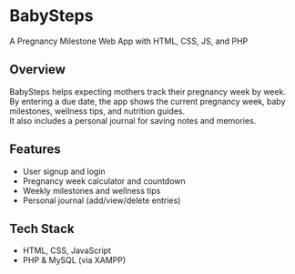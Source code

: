 # BabySteps
A Pregnancy Milestone Web App with HTML, CSS, JS, and PHP

## Overview
BabySteps helps expecting mothers track their pregnancy week by week.  
By entering a due date, the app shows the current pregnancy week, baby milestones, wellness tips, and nutrition guides.  
It also includes a personal journal for saving notes and memories.  

## Features
- User signup and login  
- Pregnancy week calculator and countdown  
- Weekly milestones and wellness tips  
- Personal journal (add/view/delete entries)  

## Tech Stack
- HTML, CSS, JavaScript  
- PHP & MySQL (via XAMPP)  
